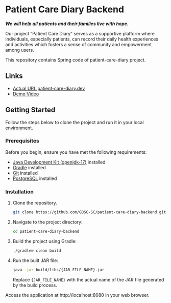 # Patient Care Diary Backend

_**We will help all patients and their families live with hope.**_

Our project “Patient Care Diary” serves as a supportive platform where individuals, especially patients, can record their daily health experiences and activities which fosters a sense of community and empowerment among users.

This repository contains Spring code of patient-care-diary project.

## Links
- [Actual URL patient-care-diary.dev](https://patient-care-diary.dev/)
- [Demo Video](https://www.youtube.com/watch?v=AU7WVoznX3g)

## Getting Started

Follow the steps below to clone the project and run it in your local environment.

### Prerequisites

Before you begin, ensure you have met the following requirements:

- [Java Development Kit (openjdk-17)](https://openjdk.java.net/projects/jdk/17/) installed
- [Gradle](https://gradle.org/install/) installed
- [Git](https://git-scm.com/downloads) installed
- [PostgreSQL](https://www.postgresql.org/download/) installed


### Installation

1. Clone the repository.

   ```bash
   git clone https://github.com/GDSC-SC/patient-care-diary-backend.git

2. Navigate to the project directory:

    ```bash
    cd patient-care-diary-backend
    ```

3. Build the project using Gradle:

    ```bash
    ./gradlew clean build
    ```

4. Run the built JAR file:

    ```bash
    java -jar build/libs/{JAR_FILE_NAME}.jar
    ```

    Replace `{JAR_FILE_NAME}` with the actual name of the JAR file generated by the build process.


Access the application at http://localhost:8080 in your web browser.
